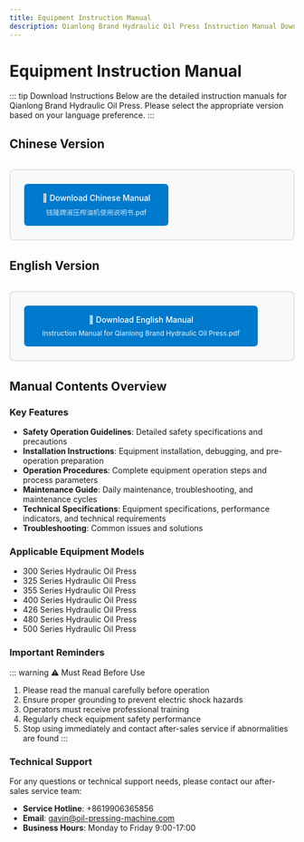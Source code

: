 ```yaml
---
title: Equipment Instruction Manual
description: Qianlong Brand Hydraulic Oil Press Instruction Manual Download
---
```


# Equipment Instruction Manual

::: tip Download Instructions
Below are the detailed instruction manuals for Qianlong Brand Hydraulic Oil Press. Please select the appropriate version based on your language preference.
:::

## Chinese Version

<div class="manual-download">
  <a href="/images/钱隆牌液压榨油机使用说明书.pdf" target="_blank" class="download-btn">
    📄 Download Chinese Manual
    <br>
    <small>钱隆牌液压榨油机使用说明书.pdf</small>
  </a>
</div>

## English Version

<div class="manual-download">
  <a href="/images/Instruction Manual for Qianlong Brand Hydraulic Oil Press.pdf" target="_blank" class="download-btn">
    📄 Download English Manual
    <br>
    <small>Instruction Manual for Qianlong Brand Hydraulic Oil Press.pdf</small>
  </a>
</div>

## Manual Contents Overview

### Key Features
- **Safety Operation Guidelines**: Detailed safety specifications and precautions
- **Installation Instructions**: Equipment installation, debugging, and pre-operation preparation
- **Operation Procedures**: Complete equipment operation steps and process parameters
- **Maintenance Guide**: Daily maintenance, troubleshooting, and maintenance cycles
- **Technical Specifications**: Equipment specifications, performance indicators, and technical requirements
- **Troubleshooting**: Common issues and solutions

### Applicable Equipment Models
- 300 Series Hydraulic Oil Press
- 325 Series Hydraulic Oil Press
- 355 Series Hydraulic Oil Press
- 400 Series Hydraulic Oil Press
- 426 Series Hydraulic Oil Press
- 480 Series Hydraulic Oil Press
- 500 Series Hydraulic Oil Press

### Important Reminders
::: warning ⚠️ Must Read Before Use
1. Please read the manual carefully before operation
2. Ensure proper grounding to prevent electric shock hazards
3. Operators must receive professional training
4. Regularly check equipment safety performance
5. Stop using immediately and contact after-sales service if abnormalities are found
:::

### Technical Support
For any questions or technical support needs, please contact our after-sales service team:

- **Service Hotline**: +8619906365856
- **Email**: gavin@oil-pressing-machine.com
- **Business Hours**: Monday to Friday 9:00-17:00

<style>
.manual-download {
  margin: 2rem 0;
  padding: 1.5rem;
  border: 2px solid #e1e5e9;
  border-radius: 8px;
  background: #f8f9fa;
}

.download-btn {
  display: inline-block;
  padding: 1rem 2rem;
  background: #007acc;
  color: white;
  text-decoration: none;
  border-radius: 6px;
  font-weight: 500;
  transition: background-color 0.3s ease;
  text-align: center;
}

.download-btn:hover {
  background: #005aa3;
  color: white;
  text-decoration: none;
}

.download-btn small {
  display: block;
  margin-top: 0.5rem;
  font-size: 0.85em;
  opacity: 0.8;
}
</style>